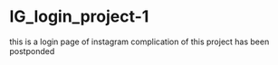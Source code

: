 # IG_login_project-1
this is a login page of instagram
complication of this project has been postponded
